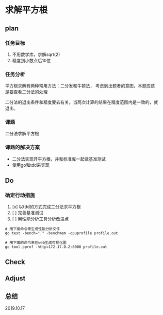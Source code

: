 # 求解平方根

## plan

### 任务目标

1. 不用数学库，求解sqrt(2)
2. 精度到小数点后10位

### 任务分析

平方根求解有两种常用方法：二分发和牛顿法，
考虑到出题者的意图，本题应该是要查看二分法的处理

二分法的退出条件和精度要去有关，当两次计算的结果在精度范围内是一致的，就退出。

### 课题

二分法求解平方根

### 课题的解决方案

- 二分法实现开平方根，并和标准库一起做基准测试
- 使用go和tdd来实现

## Do

### 确定行动措施

1. [x] 以tdd的方式完成二分法求平方根
2. [ ] 完善基准测试
3. [ ] 用性能分析工具分析改进点

```shell
# 用下面命令来生成性能分析文件
go test -bench="." -benchmem -cpuprofile profile.out

# 用下面的命令来在web生成可视化图
go tool pprof -http=172.17.0.2:8000 profile.out
```

## Check

## Adjust

## 总结

2019.10.17
